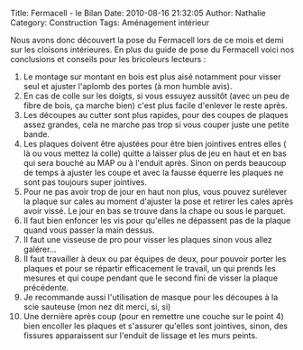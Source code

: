 Title: Fermacell - le Bilan
Date: 2010-08-16 21:32:05
Author: Nathalie
Category: Construction
Tags: Aménagement intérieur

Nous avons donc découvert la pose du Fermacell lors de ce mois et demi
sur les cloisons intérieures. En plus du guide de pose du Fermacell
voici nos conclusions et conseils pour les bricoleurs lecteurs :

1.  Le montage sur montant en bois est plus aisé notamment pour visser
    seul et ajuster l'aplomb des portes (à mon humble avis).
2.  En cas de colle sur les doigts, si vous essuyez aussitôt (avec un
    peu de fibre de bois, ça marche bien) c'est plus facile d'enlever le
    reste après.
3.  Les découpes au cutter sont plus rapides, pour des coupes de plaques
    assez grandes, cela ne marche pas trop si vous couper juste une
    petite bande.
4.  Les plaques doivent être ajustées pour être bien jointives entres
    elles ( là ou vous mettez la colle) quitte a laisser plus de jeu en
    haut et en bas qui sera bouché au MAP ou à l'enduit après. Sinon on
    perds beaucoup de temps à ajuster les coupe et avec la fausse
    équerre les plaques ne sont pas toujours super jointives.
5.  Pour ne pas avoir trop de jour en haut non plus, vous pouvez
    surélever la plaque sur cales au moment d'ajuster la pose et retirer
    les cales après avoir vissé. Le jour en bas se trouve dans la chape
    ou sous le parquet.
6.  Il faut bien enfoncer les vis pour qu'elles ne dépassent pas de la
    plaque quand vous passer la main dessus.
7.  Il faut une visseuse de pro pour visser les plaques sinon vous allez
    galérer...
8.  Il faut travailler à deux ou par équipes de deux, pour pouvoir
    porter les plaques et pour se répartir efficacement le travail, un
    qui prends les mesures et qui coupe pendant que le second fini de
    visser la plaque précédente.
9.  Je recommande aussi l'utilisation de masque pour les découpes à la
    scie sauteuse (mon nez dit merci, si, si)
10. Une dernière après coup (pour en remettre une couche sur le point 4)
    bien encoller les plaques et s'assurer qu'elles sont jointives,
    sinon, des fissures apparaissent sur l'enduit de lissage et les murs
    peints.


